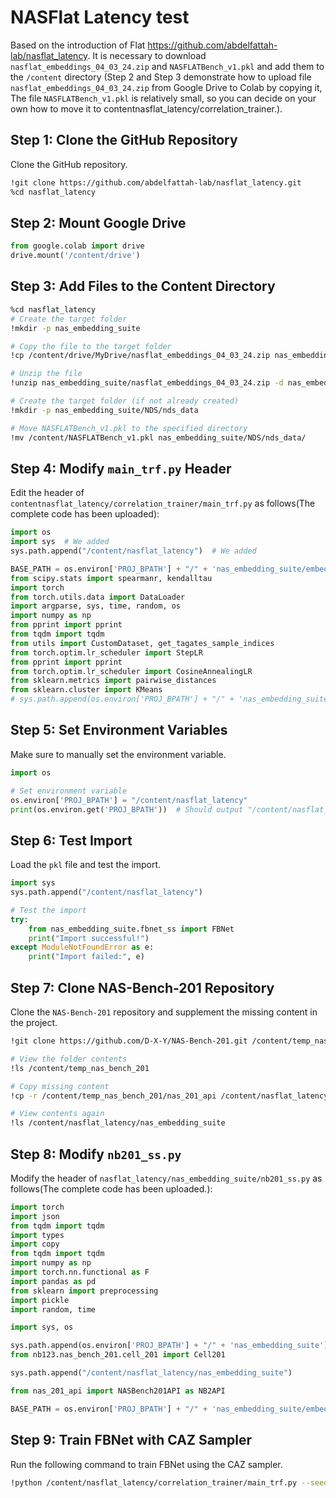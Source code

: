 # NASFlat Latency test
Based on the introduction of Flat https://github.com/abdelfattah-lab/nasflat_latency. It is necessary to download `nasflat_embeddings_04_03_24.zip` and `NASFLATBench_v1.pkl` and add them to the `/content` directory (Step 2 and Step 3 demonstrate how to upload file `nasflat_embeddings_04_03_24.zip` from Google Drive to Colab by copying it, The file `NASFLATBench_v1.pkl` is relatively small, so you can decide on your own how to move it to contentnasflat_latency/correlation_trainer.).
## Step 1: Clone the GitHub Repository

Clone the GitHub repository.

```bash
!git clone https://github.com/abdelfattah-lab/nasflat_latency.git
%cd nasflat_latency
```

## Step 2: Mount Google Drive

```python
from google.colab import drive
drive.mount('/content/drive')
```

## Step 3: Add Files to the Content Directory

```bash
%cd nasflat_latency
# Create the target folder
!mkdir -p nas_embedding_suite

# Copy the file to the target folder
!cp /content/drive/MyDrive/nasflat_embeddings_04_03_24.zip nas_embedding_suite/

# Unzip the file
!unzip nas_embedding_suite/nasflat_embeddings_04_03_24.zip -d nas_embedding_suite/

# Create the target folder (if not already created)
!mkdir -p nas_embedding_suite/NDS/nds_data

# Move NASFLATBench_v1.pkl to the specified directory
!mv /content/NASFLATBench_v1.pkl nas_embedding_suite/NDS/nds_data/
```

## Step 4: Modify `main_trf.py` Header

Edit the header of `contentnasflat_latency/correlation_trainer/main_trf.py` as follows(The complete code has been uploaded):

```python
import os
import sys  # We added
sys.path.append("/content/nasflat_latency")  # We added

BASE_PATH = os.environ['PROJ_BPATH'] + "/" + 'nas_embedding_suite/embedding_datasets/'
from scipy.stats import spearmanr, kendalltau
import torch
from torch.utils.data import DataLoader
import argparse, sys, time, random, os
import numpy as np
from pprint import pprint
from tqdm import tqdm
from utils import CustomDataset, get_tagates_sample_indices
from torch.optim.lr_scheduler import StepLR
from pprint import pprint
from torch.optim.lr_scheduler import CosineAnnealingLR
from sklearn.metrics import pairwise_distances
from sklearn.cluster import KMeans
# sys.path.append(os.environ['PROJ_BPATH'] + "/" + 'nas_embedding_suite')  # We removed
```

## Step 5: Set Environment Variables

Make sure to manually set the environment variable.

```python
import os

# Set environment variable
os.environ['PROJ_BPATH'] = "/content/nasflat_latency"
print(os.environ.get('PROJ_BPATH'))  # Should output "/content/nasflat_latency"
```

## Step 6: Test Import

Load the `pkl` file and test the import.

```python
import sys
sys.path.append("/content/nasflat_latency")

# Test the import
try:
    from nas_embedding_suite.fbnet_ss import FBNet
    print("Import successful!")
except ModuleNotFoundError as e:
    print("Import failed:", e)
```

## Step 7: Clone NAS-Bench-201 Repository

Clone the `NAS-Bench-201` repository and supplement the missing content in the project.

```bash
!git clone https://github.com/D-X-Y/NAS-Bench-201.git /content/temp_nas_bench_201

# View the folder contents
!ls /content/temp_nas_bench_201

# Copy missing content
!cp -r /content/temp_nas_bench_201/nas_201_api /content/nasflat_latency/nas_embedding_suite/

# View contents again
!ls /content/nasflat_latency/nas_embedding_suite
```

## Step 8: Modify `nb201_ss.py`

Modify the header of `nasflat_latency/nas_embedding_suite/nb201_ss.py` as follows(The complete code has been uploaded.):

```python
import torch
import json
from tqdm import tqdm
import types
import copy
from tqdm import tqdm
import numpy as np
import torch.nn.functional as F
import pandas as pd
from sklearn import preprocessing
import pickle
import random, time

import sys, os

sys.path.append(os.environ['PROJ_BPATH'] + "/" + 'nas_embedding_suite')
from nb123.nas_bench_201.cell_201 import Cell201

sys.path.append("/content/nasflat_latency/nas_embedding_suite")

from nas_201_api import NASBench201API as NB2API

BASE_PATH = os.environ['PROJ_BPATH'] + "/" + 'nas_embedding_suite/embedding_datasets/'
```

## Step 9: Train FBNet with CAZ Sampler

Run the following command to train FBNet using the CAZ sampler.

```bash
!python /content/nasflat_latency/correlation_trainer/main_trf.py --seed 42 --name_desc study_6_5_f_zcp --sample_sizes 800 --task_index 5 --representation adj_gin_zcp --num_trials 1 --transfer_sample_sizes 20 --transfer_lr 0.001 --transfer_epochs 30 --transfer_hwemb --space fbnet --gnn_type ensemble --sampling_metric a2vcatezcp --ensemble_fuse_method add
```
